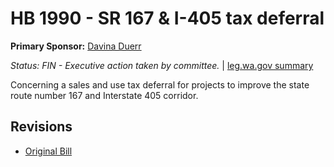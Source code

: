 # HB 1990 - SR 167 & I-405 tax deferral
**Primary Sponsor:** [Davina Duerr](/person/leg/duerr_da.md)

*Status: FIN - Executive action taken by committee.* | [leg.wa.gov summary](https://app.leg.wa.gov/billsummary?BillNumber=1990&Year=2021)

Concerning a sales and use tax deferral for projects to improve the state route number 167 and Interstate 405 corridor.

## Revisions
* [Original Bill](1/)